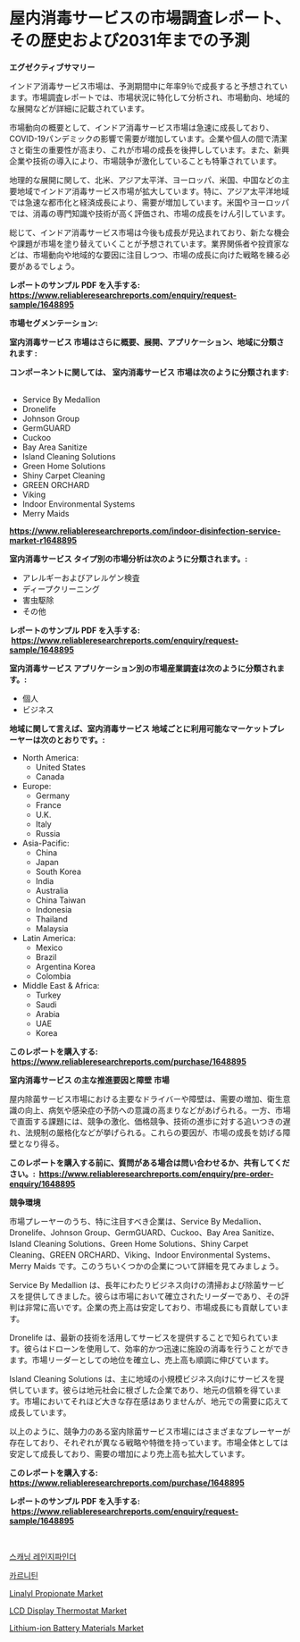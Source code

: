 <p><h1>屋内消毒サービスの市場調査レポート、その歴史および2031年までの予測</h1></p><p><strong>エグゼクティブサマリー</strong></p>
<p><p>インドア消毒サービス市場は、予測期間中に年率9％で成長すると予想されています。市場調査レポートでは、市場状況に特化して分析され、市場動向、地域的な展開などが詳細に記載されています。</p><p>市場動向の概要として、インドア消毒サービス市場は急速に成長しており、COVID-19パンデミックの影響で需要が増加しています。企業や個人の間で清潔さと衛生の重要性が高まり、これが市場の成長を後押ししています。また、新興企業や技術の導入により、市場競争が激化していることも特筆されています。</p><p>地理的な展開に関して、北米、アジア太平洋、ヨーロッパ、米国、中国などの主要地域でインドア消毒サービス市場が拡大しています。特に、アジア太平洋地域では急速な都市化と経済成長により、需要が増加しています。米国やヨーロッパでは、消毒の専門知識や技術が高く評価され、市場の成長をけん引しています。</p><p>総じて、インドア消毒サービス市場は今後も成長が見込まれており、新たな機会や課題が市場を塗り替えていくことが予想されています。業界関係者や投資家などは、市場動向や地域的な要因に注目しつつ、市場の成長に向けた戦略を練る必要があるでしょう。</p></p>
<p><strong>レポートのサンプル PDF を入手する: <a href="https://www.reliableresearchreports.com/enquiry/request-sample/1648895">https://www.reliableresearchreports.com/enquiry/request-sample/1648895</a></strong></p>
<p><strong>市場セグメンテーション:</strong></p>
<p><strong> 室内消毒サービス 市場はさらに概要、展開、アプリケーション、地域に分類されます :</strong></p>
<p><strong>コンポーネントに関しては、 室内消毒サービス 市場は次のように分類されます: &nbsp;</strong></p>
<p><ul><li>Service By Medallion</li><li>Dronelife</li><li>Johnson Group</li><li>GermGUARD</li><li>Cuckoo</li><li>Bay Area Sanitize</li><li>Island Cleaning Solutions</li><li>Green Home Solutions</li><li>Shiny Carpet Cleaning</li><li>GREEN ORCHARD</li><li>Viking</li><li>Indoor Environmental Systems</li><li>Merry Maids</li></ul></p>
<p><strong><a href="https://www.reliableresearchreports.com/indoor-disinfection-service-market-r1648895">https://www.reliableresearchreports.com/indoor-disinfection-service-market-r1648895</a></strong></p>
<p><strong> 室内消毒サービス タイプ別の市場分析は次のように分類されます。:</strong></p>
<p><ul><li>アレルギーおよびアレルゲン検査</li><li>ディープクリーニング</li><li>害虫駆除</li><li>その他</li></ul></p>
<p><strong>レポートのサンプル PDF を入手する: &nbsp;<a href="https://www.reliableresearchreports.com/enquiry/request-sample/1648895">https://www.reliableresearchreports.com/enquiry/request-sample/1648895</a></strong></p>
<p><strong> 室内消毒サービス アプリケーション別の市場産業調査は次のように分類されます。:</strong></p>
<p><ul><li>個人</li><li>ビジネス</li></ul></p>
<p><strong>地域に関して言えば、室内消毒サービス 地域ごとに利用可能なマーケットプレーヤーは次のとおりです。:</strong></p>
<p><ul>
    <li>
        North America:
        <ul>
            <li>United States</li>
            <li>Canada</li>
        </ul>
    </li>
    <li>
        Europe:
        <ul>
            <li>Germany</li>
            <li>France</li>
            <li>U.K.</li>
            <li>Italy</li>
            <li>Russia</li>
        </ul>
    </li>
    <li>
        Asia-Pacific:
        <ul>
            <li>China</li>
            <li>Japan</li>
            <li>South Korea</li>
            <li>India</li>
            <li>Australia</li>
            <li>China Taiwan</li>
            <li>Indonesia</li>
            <li>Thailand</li>
            <li>Malaysia</li>
        </ul>
    </li>
    <li>
        Latin America:
        <ul>
            <li>Mexico</li>
            <li>Brazil</li>
            <li>Argentina Korea</li>
            <li>Colombia</li>
        </ul>
    </li>
    <li>
        Middle East & Africa:
        <ul>
            <li>Turkey</li>
            <li>Saudi</li>
            <li>Arabia</li>
            <li>UAE</li>
            <li>Korea</li>
        </ul>
    </li>
    </ul></p>
<p><strong>このレポートを購入する: &nbsp;<a href="https://www.reliableresearchreports.com/purchase/1648895">https://www.reliableresearchreports.com/purchase/1648895</a></strong></p>
<p><strong>室内消毒サービス の主な推進要因と障壁 市場</strong></p>
<p><p>屋内除菌サービス市場における主要なドライバーや障壁は、需要の増加、衛生意識の向上、病気や感染症の予防への意識の高まりなどがあげられる。一方、市場で直面する課題には、競争の激化、価格競争、技術の進歩に対する追いつきの遅れ、法規制の厳格化などが挙げられる。これらの要因が、市場の成長を妨げる障壁となり得る。</p></p>
<p><strong>このレポートを購入する前に、質問がある場合は問い合わせるか、共有してください。:&nbsp; <a href="https://www.reliableresearchreports.com/enquiry/pre-order-enquiry/1648895">https://www.reliableresearchreports.com/enquiry/pre-order-enquiry/1648895</a></strong></p>
<p><strong>競争環境</strong></p>
<p><p>市場プレーヤーのうち、特に注目すべき企業は、Service By Medallion、Dronelife、Johnson Group、GermGUARD、Cuckoo、Bay Area Sanitize、Island Cleaning Solutions、Green Home Solutions、Shiny Carpet Cleaning、GREEN ORCHARD、Viking、Indoor Environmental Systems、Merry Maids です。このうちいくつかの企業について詳細を見てみましょう。</p><p>Service By Medallion は、長年にわたりビジネス向けの清掃および除菌サービスを提供してきました。彼らは市場において確立されたリーダーであり、その評判は非常に高いです。企業の売上高は安定しており、市場成長にも貢献しています。</p><p>Dronelife は、最新の技術を活用してサービスを提供することで知られています。彼らはドローンを使用して、効率的かつ迅速に施設の消毒を行うことができます。市場リーダーとしての地位を確立し、売上高も順調に伸びています。</p><p>Island Cleaning Solutions は、主に地域の小規模ビジネス向けにサービスを提供しています。彼らは地元社会に根ざした企業であり、地元の信頼を得ています。市場においてそれほど大きな存在感はありませんが、地元での需要に応えて成長しています。</p><p>以上のように、競争力のある室内除菌サービス市場にはさまざまなプレーヤーが存在しており、それぞれが異なる戦略や特徴を持っています。市場全体としては安定して成長しており、需要の増加により売上高も拡大しています。</p></p>
<p><strong>このレポートを購入する: &nbsp; <a href="https://www.reliableresearchreports.com/purchase/1648895">https://www.reliableresearchreports.com/purchase/1648895</a></strong></p>
<p><strong>レポートのサンプル PDF を入手する: &nbsp;<a href="https://www.reliableresearchreports.com/enquiry/request-sample/1648895">https://www.reliableresearchreports.com/enquiry/request-sample/1648895</a></strong><strong></strong></p>
<p>&nbsp;</p>
<p><p><a href="https://github.com/vs019sa3m8x/Market-Research-Report-List-1/blob/main/592444325783.md">스캐닝 레인지파인더</a></p><p><a href="https://github.com/Madalyell456456/Market-Research-Report-List-1/blob/main/882382925784.md">카르니틴</a></p><p><a href="https://issuu.com/reportprime-2/docs/linalyl-propionate-market-size-2030.pptx">Linalyl Propionate Market</a></p><p><a href="https://view.publitas.com/reportprime-1/lcd-display-thermostat-market-focuses-on-market-share-size-and-projected-forecast-till-2031/">LCD Display Thermostat Market</a></p><p><a href="https://meowing-canidae-761.notion.site/Lithium-ion-Battery-Materials-Market-Insight-Market-Trends-Growth-Forecasted-from-2024-TO-2031-21b971c4e0fc4dfc866715a53d31f7c6">Lithium-ion Battery Materials Market</a></p></p>